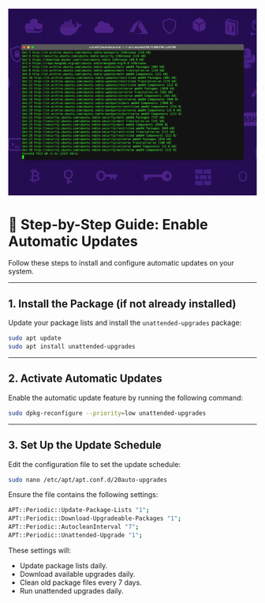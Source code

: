 ![ubuntu auto updates](assets/hero-ubuntu-auto-update.jpg)

# 🔧 Step-by-Step Guide: Enable Automatic Updates

Follow these steps to install and configure automatic updates on your system.

---

## 1. Install the Package (if not already installed)

Update your package lists and install the `unattended-upgrades` package:

```bash
sudo apt update
sudo apt install unattended-upgrades
```

---

## 2. Activate Automatic Updates

Enable the automatic update feature by running the following command:

```bash
sudo dpkg-reconfigure --priority=low unattended-upgrades
```

---

## 3. Set Up the Update Schedule

Edit the configuration file to set the update schedule:

```bash
sudo nano /etc/apt/apt.conf.d/20auto-upgrades
```

Ensure the file contains the following settings:

```bash
APT::Periodic::Update-Package-Lists "1";
APT::Periodic::Download-Upgradeable-Packages "1";
APT::Periodic::AutocleanInterval "7";
APT::Periodic::Unattended-Upgrade "1";
```

These settings will:
- Update package lists daily.
- Download available upgrades daily.
- Clean old package files every 7 days.
- Run unattended upgrades daily.